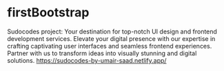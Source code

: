 # firstBootstrap
Sudocodes project: Your destination for top-notch UI design and frontend development services. Elevate your digital presence with our expertise in crafting captivating user interfaces and seamless frontend experiences. Partner with us to transform ideas into visually stunning and digital solutions. https://sudocodes-by-umair-saad.netlify.app/
